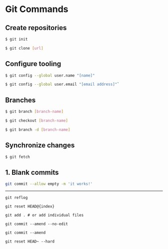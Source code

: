 # Git Commands

## Create repositories
```bash
$ git init
```

```bash
$ git clone [url]
```

## Configure tooling

```bash
$ git config --global user.name "[name]"
```

```bash
$ git config --global user.email "[email address]"`
```

## Branches

```bash
$ git branch [branch-name]
```
```bash
$ git checkout [branch-name]
```
```bash
$ git branch -d [branch-name]
```

## Synchronize changes

```bash
$ git fetch
```

## 1. Blank commits

```bash
git commit --allow empty -m 'it works!'
```

-----
`git reflog`

`git reset HEAD@{index}`

`git add . # or add individual files`

`git commit --amend --no-edit`

`git commit --amend`

`git reset HEAD~ --hard`

